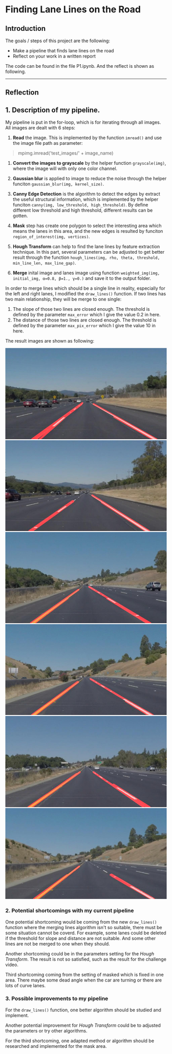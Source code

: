 # **Finding Lane Lines on the Road** 

## Introduction

The goals / steps of this project are the following:
* Make a pipeline that finds lane lines on the road
* Reflect on your work in a written report

The code can be found in the file P1.ipynb. And the reflect is shown as following.


[//]: # (Image References)

[solidWhiteCurve]: ./test_images_output/output_solidWhiteCurve.jpg "Solid White Curve"

---

## Reflection

## 1. Description of my pipeline. 

My pipeline is put in the for-loop, which is for iterating through all images. All images are dealt with 6 steps: 
   
   1. **Read** the image. This is implemented by the function `imread()` and use the image file path as parameter:
   > mpimg.imread('test_images/' + image_name)
   
   1. **Convert the images to grayscale** by the helper function `grayscale(img)`, where the image will with only one color channel.
   
   1. **Gaussian blur** is applied to image to reduce the noise through the helper funciton `gaussian_blur(img, kernel_size)`.
   
   1. **Canny Edge Detection** is the algorithm to detect the edges by extract the useful structural information, which is implemented by the helper funciton `canny(img, low_threshold, high_threshold)`. By define different low threshold and high threshold, different results can be gotten.
   
   1. **Mask** step has create one polygon to select the interesting area which means the lanes in this area, and the new edges is resulted by funciton `region_of_interest(img, vertices)`.
   
   1. **Hough Transform** can help to find the lane lines by feature extraction technique. In this part, several parameters can be adjusted to get better result through the function `hough_lines(img, rho, theta, threshold, min_line_len, max_line_gap)`. 
   
   1. **Merge** inital image and lanes image using function `weighted_img(img, initial_img, α=0.8, β=1., γ=0.)` and save it to the output folder.
       
In order to merge lines which should be a single line in reality, especially for the left and right lanes, I modified the `draw_lines()` function. If two lines has two main relationship, they will be merge to one single:
   1. The slope of those two lines are closed enough. The threshold is defined by the parameter `max_error` which I give the value 0.2 in here.
   1. The distance of those two lines are closed enough. The threshold is defined by the parameter `max_pix_error` which I give the value 10 in here.

The result images are shown as following:

![alt text](./test_images_output/output_solidWhiteCurve.jpg "Solid White Curve")
![alt text](./test_images_output/output_solidWhiteRight.jpg "Solid White Right")
![alt text](./test_images_output/output_solidYellowCurve.jpg "Solid Yellow Curve")
![alt text](./test_images_output/output_solidYellowCurve2.jpg "Solid Yellow Curve 2")
![alt text](./test_images_output/output_solidYellowLeft.jpg "Solid Yellow Left")
![alt text](./test_images_output/output_whiteCarLaneSwitch.jpg "White Car Lane Switch")

### 2. Potential shortcomings with my current pipeline


One potential shortcoming would be coming from the new `draw_lines()` function where the merging lines algorithm isn't so suitable, there must be some situation cannot be coverd. For example, some lanes could be deleted if the threshold for slope and distance are not suitable. And some other lines are not be merged to one when they should.

Another shortcoming could be in the parameters setting for the *Hough Transform*. The result is not so satisfied, such as the result for the challenge video.

Third shortcoming coming from the setting of masked which is fixed in one area. There maybe some dead angle when the car are turning or there are lots of curve lanes.


### 3. Possible improvements to my pipeline

For the `draw_lines()` function, one better algorithm should be studied and implement. 

Another potential improvement for *Hough Transform* could be to adjusted the parameters or try other algorithms.

For the third shortcoming, one adapted method or algorithm should be researched and implemented for the mask area.